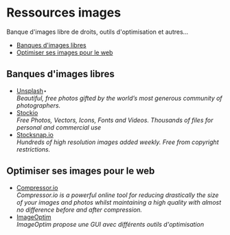 # Ressources images
Banque d'images libre de droits, outils d'optimisation et autres...
- [Banques d'images libres](#banques-dimages-libres)
- [Optimiser ses images pour le web](#optimiser-ses-images-pour-le-web)

## Banques d'images libres
- [Unsplash](https://unsplash.com)⋆   
*Beautiful, free photos gifted by the world’s most generous community of photographers.*
- [Stockio](https://www.stockio.com)  
*Free Photos, Vectors, Icons, Fonts and Videos. Thousands of files for personal and commercial use*
- [Stocksnap.io](https://stocksnap.io)  
*Hundreds of high resolution images added weekly. Free from copyright restrictions.*

## Optimiser ses images pour le web
- [Compressor.io](https://compressor.io)  
*Compressor.io is a powerful online tool for reducing drastically the size of your images and photos whilst maintaining a high quality with almost no difference before and after compression.*
- [ImageOptim](https://imageoptim.com/fr)  
*ImageOptim propose une GUI avec différents outils d'optimisation*
